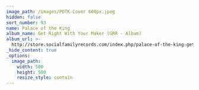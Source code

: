 ```yaml
---
image_path: /images/POTK-Cover 600px.jpeg
hidden: false
sort_number: 93
name: Palace of the King
album_name: Get Right With Your Maker (GRR - Album)
album_url: >-
  http://store.socialfamilyrecords.com/index.php/palace-of-the-king-get-right-with-your-maker-lp.html
_hide_content: true
_options:
  image_path:
    width: 500
    height: 500
    resize_style: contain
---
```


